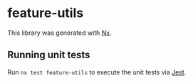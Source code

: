 # feature-utils

This library was generated with [Nx](https://nx.dev).

## Running unit tests

Run `nx test feature-utils` to execute the unit tests via [Jest](https://jestjs.io).

